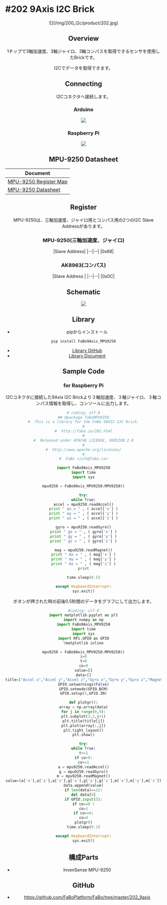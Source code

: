 # #202 9Axis I2C Brick

<center>![](/img/200_i2c/product/202.jpg)
<!--COLORME-->

## Overview
1チップで3軸加速度、3軸ジャイロ、3軸コンパスを取得できるセンサを使用したBrickです。

I2Cでデータを取得できます。

## Connecting
I2Cコネクタへ接続します。

### Arduino
![](/img/200_i2c/connect/202_9axis_connect.jpg)
### Raspberry Pi
![](/img/200_i2c/connect/202_connect_with_rasppi.jpg)

## MPU-9250 Datasheet
| Document |
| -- |
| [MPU-9250 Register Map](http://43zrtwysvxb2gf29r5o0athu.wpengine.netdna-cdn.com/wp-content/uploads/2015/02/MPU-9250-Register-Map.pdf) |
| [MPU-9250 Datasheet](http://43zrtwysvxb2gf29r5o0athu.wpengine.netdna-cdn.com/wp-content/uploads/2015/02/MPU-9250-Datasheet.pdf) |

## Register
MPU-9250は、三軸加速度、ジャイロ用とコンパス用の2つのI2C Slave Addressがあります。

### MPU-9250(三軸加速度、ジャイロ)
|Slave Address|
|--|--|
|0x68|

### AK8963(コンパス)
|Slave Address |
|--|--|
|0x0C|

## Schematic
![](/img/200_i2c/schematic/202_9axis.png)

## Library

- pipからインストール
```
pip install FaBo9Axis_MPU9250
```
- [Library GitHub](https://github.com/FaBoPlatform/FaBo9AXIS-MPU9250-Python)
- [Library Document](http://fabo.io/doxygen/FaBo9AXIS-MPU9250-Python/)

## Sample Code


### for Raspberry Pi
I2Cコネクタに接続した9Axis I2C Brickより３軸加速度、３軸ジャイロ、３軸コンパス情報を取得し、コンソールに出力します。

```python
# coding: utf-8
## @package faboMPU9250
#  This is a library for the FaBo 9AXIS I2C Brick.
#
#  http://fabo.io/202.html
#
#  Released under APACHE LICENSE, VERSION 2.0
#
#  http://www.apache.org/licenses/
#
#  FaBo <info@fabo.io>

import FaBo9Axis_MPU9250
import time
import sys

mpu9250 = FaBo9Axis_MPU9250.MPU9250()

try:
while True:
accel = mpu9250.readAccel()
print " ax = " , ( accel['x'] )
print " ay = " , ( accel['y'] )
print " az = " , ( accel['z'] )

gyro = mpu9250.readGyro()
print " gx = " , ( gyro['x'] )
print " gy = " , ( gyro['y'] )
print " gz = " , ( gyro['z'] )

mag = mpu9250.readMagnet()
print " mx = " , ( mag['x'] )
print " my = " , ( mag['y'] )
print " mz = " , ( mag['z'] )
print

time.sleep(0.5)

except KeyboardInterrupt:
sys.exit()
```

ボタンが押された時の前後0.5秒間のデータをグラフにして出力します。
```python
#coding: utf-8
import matplotlib.pyplot as plt
import numpy as np
import FaBo9Axis_MPU9250
import time
import sys
import RPi.GPIO as GPIO
%matplotlib inline

mpu9250 = FaBo9Axis_MPU9250.MPU9250()
i=0
t=0
co=0
value=[]
data=[]
title=["Accel x","Accel y","Accel z","Gyro x","Gyro y","Gyro z","Magnet x","Magnet y","Magnet z"]
GPIO.setwarnings(False)
GPIO.setmode(GPIO.BCM)
GPIO.setup(5,GPIO.IN)

def plotgr():
array = np.array(data)
for j in range(0,9):
plt.subplot(3,3,j+1)
plt.title(title[j])
plt.plot(array[:,j])
plt.tight_layout()
plt.show()

try:
while True:
t+=1
if co>0:
co+=1
a = mpu9250.readAccel()
g = mpu9250.readGyro()
m = mpu9250.readMagnet()
value=(a['x'],a['y'],a['z'],g['x'],g['y'],g['z'],m['x'],m['y'],m['z'])
data.append(value)
if len(data)==12:
del data[0]
if GPIO.input(5):
if co==0 :
co=1
if co==6:
co=0
plotgr()
time.sleep(0.1)

except KeyboardInterrupt:
sys.exit()

```

## 構成Parts
- InvenSense MPU-9250

## GitHub
- https://github.com/FaBoPlatform/FaBo/tree/master/202_9axis
